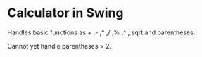 # Calculator in Swing
Handles basic functions as + ,- ,* ,/ ,% ,^ , sqrt and parentheses.

Cannot yet handle parentheses > 2.

